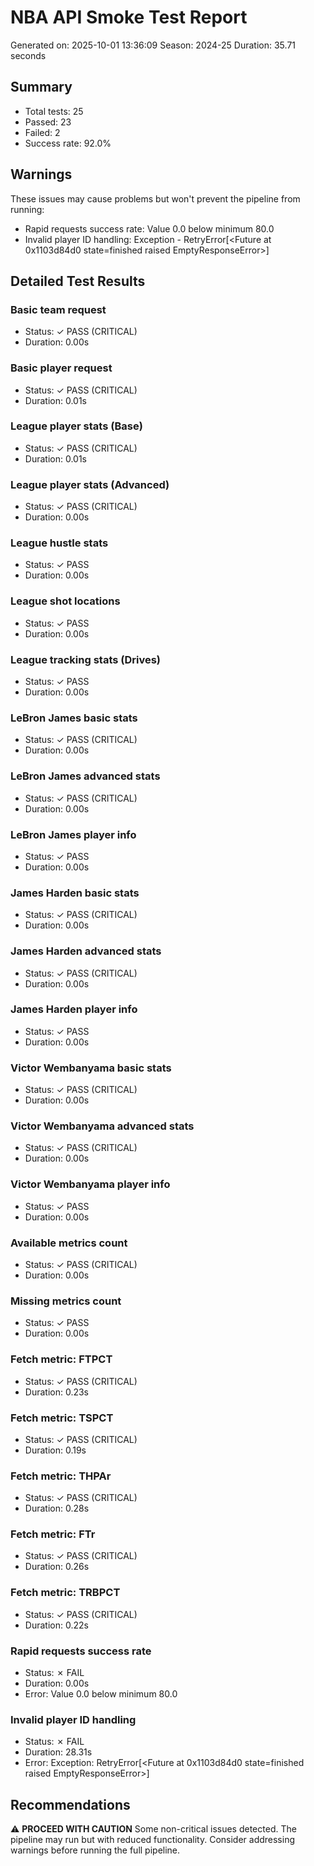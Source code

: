 # NBA API Smoke Test Report
Generated on: 2025-10-01 13:36:09
Season: 2024-25
Duration: 35.71 seconds

## Summary
- Total tests: 25
- Passed: 23
- Failed: 2
- Success rate: 92.0%

## Warnings
These issues may cause problems but won't prevent the pipeline from running:
- Rapid requests success rate: Value 0.0 below minimum 80.0
- Invalid player ID handling: Exception - RetryError[<Future at 0x1103d84d0 state=finished raised EmptyResponseError>]

## Detailed Test Results
### Basic team request
- Status: ✓ PASS (CRITICAL)
- Duration: 0.00s

### Basic player request
- Status: ✓ PASS (CRITICAL)
- Duration: 0.01s

### League player stats (Base)
- Status: ✓ PASS (CRITICAL)
- Duration: 0.01s

### League player stats (Advanced)
- Status: ✓ PASS (CRITICAL)
- Duration: 0.00s

### League hustle stats
- Status: ✓ PASS
- Duration: 0.00s

### League shot locations
- Status: ✓ PASS
- Duration: 0.00s

### League tracking stats (Drives)
- Status: ✓ PASS
- Duration: 0.00s

### LeBron James basic stats
- Status: ✓ PASS (CRITICAL)
- Duration: 0.00s

### LeBron James advanced stats
- Status: ✓ PASS (CRITICAL)
- Duration: 0.00s

### LeBron James player info
- Status: ✓ PASS
- Duration: 0.00s

### James Harden basic stats
- Status: ✓ PASS (CRITICAL)
- Duration: 0.00s

### James Harden advanced stats
- Status: ✓ PASS (CRITICAL)
- Duration: 0.00s

### James Harden player info
- Status: ✓ PASS
- Duration: 0.00s

### Victor Wembanyama basic stats
- Status: ✓ PASS (CRITICAL)
- Duration: 0.00s

### Victor Wembanyama advanced stats
- Status: ✓ PASS (CRITICAL)
- Duration: 0.00s

### Victor Wembanyama player info
- Status: ✓ PASS
- Duration: 0.00s

### Available metrics count
- Status: ✓ PASS (CRITICAL)
- Duration: 0.00s

### Missing metrics count
- Status: ✓ PASS
- Duration: 0.00s

### Fetch metric: FTPCT
- Status: ✓ PASS (CRITICAL)
- Duration: 0.23s

### Fetch metric: TSPCT
- Status: ✓ PASS (CRITICAL)
- Duration: 0.19s

### Fetch metric: THPAr
- Status: ✓ PASS (CRITICAL)
- Duration: 0.28s

### Fetch metric: FTr
- Status: ✓ PASS (CRITICAL)
- Duration: 0.26s

### Fetch metric: TRBPCT
- Status: ✓ PASS (CRITICAL)
- Duration: 0.22s

### Rapid requests success rate
- Status: ✗ FAIL
- Duration: 0.00s
- Error: Value 0.0 below minimum 80.0

### Invalid player ID handling
- Status: ✗ FAIL
- Duration: 28.31s
- Error: Exception: RetryError[<Future at 0x1103d84d0 state=finished raised EmptyResponseError>]

## Recommendations
⚠️ **PROCEED WITH CAUTION**
Some non-critical issues detected. The pipeline may run but with reduced functionality.
Consider addressing warnings before running the full pipeline.